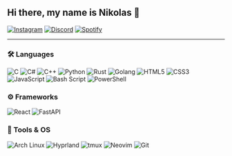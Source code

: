## Hi there, my name is Nikolas 👋

[![Instagram](https://img.shields.io/badge/Instagram-E4405F?style=for-the-badge&logo=instagram&logoColor=white)](https://www.instagram.com/_niki.2)
[![Discord](https://img.shields.io/badge/Discord-7289DA?style=for-the-badge&logo=discord&logoColor=white)](https://discordapp.com/users/446693759065915394)
[![Spotify](https://img.shields.io/badge/Spotify-1DB954?style=for-the-badge&logo=spotify&logoColor=white)](https://open.spotify.com/user/1s8gqwg4epf0w4qosiy2zomg7?si=769cd71b3a9b42a3)

---

### 🛠️ Languages
![C](https://img.shields.io/badge/c-%2300599C.svg?style=for-the-badge&logo=c&logoColor=white)
![C#](https://img.shields.io/badge/c%23-%23239120.svg?style=for-the-badge&logo=csharp&logoColor=white)
![C++](https://img.shields.io/badge/c++-%2300599C.svg?style=for-the-badge&logo=c%2B%2B&logoColor=white)
![Python](https://img.shields.io/badge/python-3670A0?style=for-the-badge&logo=python&logoColor=ffdd54)
![Rust](https://img.shields.io/badge/rust-%23000000.svg?style=for-the-badge&logo=rust&logoColor=white)
![Golang](https://img.shields.io/badge/Go-000000.svg?style=for-the-badge&logo=go&logoColor=white)
![HTML5](https://img.shields.io/badge/html5-%23E34F26.svg?style=for-the-badge&logo=html5&logoColor=white)
![CSS3](https://img.shields.io/badge/css3-%231572B6.svg?style=for-the-badge&logo=css3&logoColor=white)
![JavaScript](https://img.shields.io/badge/javascript-%23323330.svg?style=for-the-badge&logo=javascript&logoColor=%23F7DF1E)
![Bash Script](https://img.shields.io/badge/bash_script-%23121011.svg?style=for-the-badge&logo=gnu-bash&logoColor=white)
![PowerShell](https://img.shields.io/badge/PowerShell-%235391FE.svg?style=for-the-badge&logo=powershell&logoColor=white)

### ⚙️ Frameworks
![React](https://img.shields.io/badge/React-20232A.svg?style=for-the-badge&logo=react&logoColor=61DAFB)
![FastAPI](https://img.shields.io/badge/FastAPI-009688.svg?style=for-the-badge&logo=fastapi&logoColor=white)

### 🔧 Tools & OS
![Arch Linux](https://img.shields.io/badge/Arch_Linux-1793D1.svg?style=for-the-badge&logo=archlinux&logoColor=white)
![Hyprland](https://img.shields.io/badge/Hyprland-005577.svg?style=for-the-badge&logo=wayland&logoColor=white)
![tmux](https://img.shields.io/badge/tmux-1BB91F.svg?style=for-the-badge&logo=tmux&logoColor=white)
![Neovim](https://img.shields.io/badge/Neovim-57A143.svg?style=for-the-badge&logo=neovim&logoColor=white)
![Git](https://img.shields.io/badge/Git-F05032.svg?style=for-the-badge&logo=git&logoColor=white)
